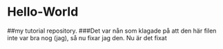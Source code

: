 # Hello-World
##my tutorial repository.
###Det var nån som klagade på att den här filen inte var bra nog (jag), så nu fixar jag den.
Nu är det fixat
